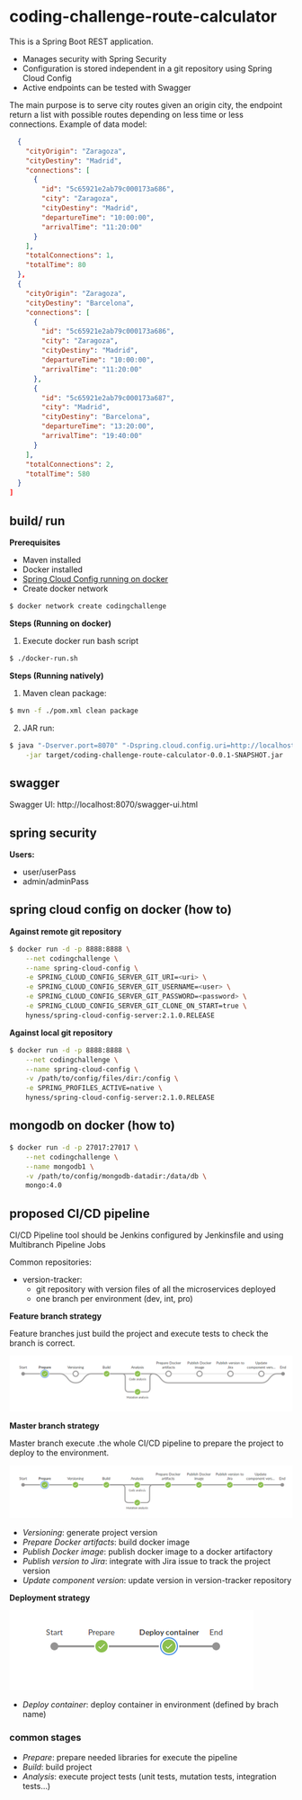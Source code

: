 # coding-challenge-route-calculator

This is a Spring Boot REST application.
- Manages security with Spring Security
- Configuration is stored independent in a git repository using Spring Cloud Config
- Active endpoints can be tested with Swagger

The main purpose is to serve city routes given an origin city, the endpoint return a list with possible routes depending on less time or less connections.
Example of data model:
```json
  {
    "cityOrigin": "Zaragoza",
    "cityDestiny": "Madrid",
    "connections": [
      {
        "id": "5c65921e2ab79c000173a686",
        "city": "Zaragoza",
        "cityDestiny": "Madrid",
        "departureTime": "10:00:00",
        "arrivalTime": "11:20:00"
      }
    ],
    "totalConnections": 1,
    "totalTime": 80
  },
  {
    "cityOrigin": "Zaragoza",
    "cityDestiny": "Barcelona",
    "connections": [
      {
        "id": "5c65921e2ab79c000173a686",
        "city": "Zaragoza",
        "cityDestiny": "Madrid",
        "departureTime": "10:00:00",
        "arrivalTime": "11:20:00"
      },
      {
        "id": "5c65921e2ab79c000173a687",
        "city": "Madrid",
        "cityDestiny": "Barcelona",
        "departureTime": "13:20:00",
        "arrivalTime": "19:40:00"
      }
    ],
    "totalConnections": 2,
    "totalTime": 580
  }
]
```

## build/ run

**Prerequisites**
- Maven installed
- Docker installed
- [Spring Cloud Config running on docker](##spring-cloud-config-on-docker-(how-to))
- Create docker network
```bash
$ docker network create codingchallenge
```

**Steps (Running on docker)**
1. Execute docker run bash script
```bash
$ ./docker-run.sh
```

**Steps (Running natively)**
1. Maven clean package:
```bash
$ mvn -f ./pom.xml clean package
```
2. JAR run:
```bash
$ java "-Dserver.port=8070" "-Dspring.cloud.config.uri=http://localhost:8888" "-Djava.security.egd=file:/dev/./urandom" \
    -jar target/coding-challenge-route-calculator-0.0.1-SNAPSHOT.jar
```

## swagger

Swagger UI: http://localhost:8070/swagger-ui.html

## spring security

**Users:**

- user/userPass
- admin/adminPass

## spring cloud config on docker (how to)

**Against remote git repository**
```bash
$ docker run -d -p 8888:8888 \
    --net codingchallenge \
    --name spring-cloud-config \
    -e SPRING_CLOUD_CONFIG_SERVER_GIT_URI=<uri> \
    -e SPRING_CLOUD_CONFIG_SERVER_GIT_USERNAME=<user> \
    -e SPRING_CLOUD_CONFIG_SERVER_GIT_PASSWORD=<password> \
    -e SPRING_CLOUD_CONFIG_SERVER_GIT_CLONE_ON_START=true \
    hyness/spring-cloud-config-server:2.1.0.RELEASE
```
**Against local git repository**
```bash
$ docker run -d -p 8888:8888 \
    --net codingchallenge \
    --name spring-cloud-config \
    -v /path/to/config/files/dir:/config \
    -e SPRING_PROFILES_ACTIVE=native \
    hyness/spring-cloud-config-server:2.1.0.RELEASE
```

## mongodb on docker (how to)

```bash
$ docker run -d -p 27017:27017 \
    --net codingchallenge \
    --name mongodb1 \
    -v /path/to/config/mongodb-datadir:/data/db \
    mongo:4.0
```

## proposed CI/CD pipeline

CI/CD Pipeline tool should be Jenkins configured by Jenkinsfile and using Multibranch Pipeline Jobs

Common repositories:
- version-tracker:
  - git repository with version files of all the microservices deployed
  - one branch per environment (dev, int, pro)

**Feature branch strategy**

Feature branches just build the project and execute tests to check the branch is correct.

![Feature branch strategy](doc/pipeline_feature_branch.png)

**Master branch strategy**

Master branch execute .the whole CI/CD pipeline to prepare the project to deploy to the environment.

![Feature branch strategy](doc/pipeline_master_branch.png)

- _Versioning_: generate project version
- _Prepare Docker artifacts_: build docker image
- _Publish Docker image_: publish docker image to a docker artifactory
- _Publish version to Jira_: integrate with Jira issue to track the project version
- _Update component version_: update version in version-tracker repository

**Deployment strategy**

![Feature branch strategy](doc/pipeline_deploy_environment.png)

- _Deploy container_: deploy container in environment (defined by brach name)

### common stages

- _Prepare_: prepare needed libraries for execute the pipeline
- _Build_: build project
- _Analysis_: execute project tests (unit tests, mutation tests, integration tests...)
